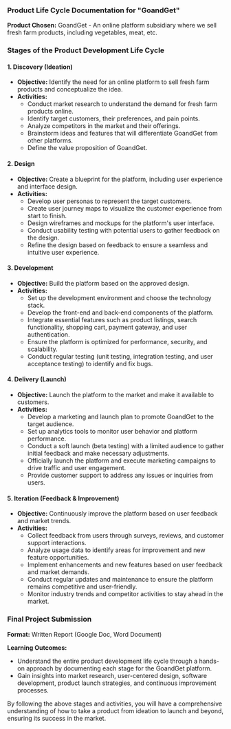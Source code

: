 ### Product Life Cycle Documentation for "GoandGet"

**Product Chosen:** GoandGet - An online platform subsidiary where we sell fresh farm products, including vegetables, meat, etc.

### Stages of the Product Development Life Cycle

#### 1. Discovery (Ideation)
- **Objective:** Identify the need for an online platform to sell fresh farm products and conceptualize the idea.
- **Activities:**
  - Conduct market research to understand the demand for fresh farm products online.
  - Identify target customers, their preferences, and pain points.
  - Analyze competitors in the market and their offerings.
  - Brainstorm ideas and features that will differentiate GoandGet from other platforms.
  - Define the value proposition of GoandGet.

#### 2. Design
- **Objective:** Create a blueprint for the platform, including user experience and interface design.
- **Activities:**
  - Develop user personas to represent the target customers.
  - Create user journey maps to visualize the customer experience from start to finish.
  - Design wireframes and mockups for the platform's user interface.
  - Conduct usability testing with potential users to gather feedback on the design.
  - Refine the design based on feedback to ensure a seamless and intuitive user experience.

#### 3. Development
- **Objective:** Build the platform based on the approved design.
- **Activities:**
  - Set up the development environment and choose the technology stack.
  - Develop the front-end and back-end components of the platform.
  - Integrate essential features such as product listings, search functionality, shopping cart, payment gateway, and user authentication.
  - Ensure the platform is optimized for performance, security, and scalability.
  - Conduct regular testing (unit testing, integration testing, and user acceptance testing) to identify and fix bugs.

#### 4. Delivery (Launch)
- **Objective:** Launch the platform to the market and make it available to customers.
- **Activities:**
  - Develop a marketing and launch plan to promote GoandGet to the target audience.
  - Set up analytics tools to monitor user behavior and platform performance.
  - Conduct a soft launch (beta testing) with a limited audience to gather initial feedback and make necessary adjustments.
  - Officially launch the platform and execute marketing campaigns to drive traffic and user engagement.
  - Provide customer support to address any issues or inquiries from users.

#### 5. Iteration (Feedback & Improvement)
- **Objective:** Continuously improve the platform based on user feedback and market trends.
- **Activities:**
  - Collect feedback from users through surveys, reviews, and customer support interactions.
  - Analyze usage data to identify areas for improvement and new feature opportunities.
  - Implement enhancements and new features based on user feedback and market demands.
  - Conduct regular updates and maintenance to ensure the platform remains competitive and user-friendly.
  - Monitor industry trends and competitor activities to stay ahead in the market.

### Final Project Submission

**Format:** Written Report (Google Doc, Word Document)

**Learning Outcomes:**
- Understand the entire product development life cycle through a hands-on approach by documenting each stage for the GoandGet platform.
- Gain insights into market research, user-centered design, software development, product launch strategies, and continuous improvement processes.

By following the above stages and activities, you will have a comprehensive understanding of how to take a product from ideation to launch and beyond, ensuring its success in the market.